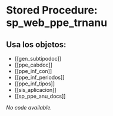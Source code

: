# Stored Procedure: sp_web_ppe_trnanu

## Usa los objetos:
- [[gen_subtipodoc]]
- [[ppe_cabdoc]]
- [[ppe_inf_con]]
- [[ppe_inf_periodos]]
- [[ppe_inf_tipos]]
- [[sis_aplicacion]]
- [[sp_ppe_anu_docs]]

*No code available.*
